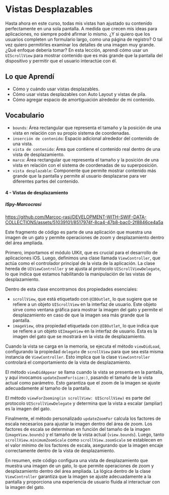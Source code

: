 # Vistas Desplazables

Hasta ahora en este curso, todas mis vistas han ajustado su contenido perfectamente en una sola pantalla. A medida que crecen mis ideas para aplicaciones, no siempre podré afirmar lo mismo. ¿Y si quiero que los usuarios completen un formulario largo, como una página de registro? O tal vez quiero permitirles examinar los detalles de una imagen muy grande. ¿Qué enfoque debería tomar?
En esta lección, aprendí cómo usar un `UIScrollView` para mostrar contenido que es más grande que la pantalla del dispositivo y permitir que el usuario interactúe con él.

## Lo que Aprendí
- Cómo y cuándo usar vistas desplazables.
- Cómo usar vistas desplazables con Auto Layout y vistas de pila.
- Cómo agregar espacio de amortiguación alrededor de mi contenido.

## Vocabulario
- `bounds`: Área rectangular que representa el tamaño y la posición de una vista en relación con su propio sistema de coordenadas.
- `inserción de contenido`: Espacio adicional alrededor del contenido de una vista.
- `vista de contenido`: Área que contiene el contenido real dentro de una vista de desplazamiento.
- `marco`: Área rectangular que representa el tamaño y la posición de una vista en relación con el sistema de coordenadas de su superposición.
- `vista desplazable`: Componente que permite mostrar contenido más grande que la pantalla y permite al usuario desplazarse para ver diferentes partes del contenido.

#### 4 - Vistas de desplazamiento

##### ISpy-Marcocrasi

https://github.com/Marcoc-rasi/DEVELOPMENT-WITH-SWIF-DATA-COLLECTIONS/assets/51039101/8517974f-8ca4-47b8-bac0-2f8846ce4a5a

Este fragmento de código es parte de una aplicación que muestra una imagen de un gato y permite operaciones de zoom y desplazamiento dentro del área ampliada.

Primero, importamos el módulo UIKit, que es crucial para el desarrollo de aplicaciones iOS. Luego, definimos una clase llamada `ViewController`, que actúa como el controlador principal de la vista de la aplicación. La clase hereda de `UIViewController` y se ajusta al protocolo `UIScrollViewDelegate`, lo que indica que estamos habilitando la manipulación de las vistas de desplazamiento.

Dentro de esta clase encontramos dos propiedades esenciales:
- `scrollView`, que está etiquetado con `@IBOutlet`, lo que sugiere que se refiere a un objeto `UIScrollView` en la interfaz de usuario. Este objeto sirve como ventana gráfica para mostrar la imagen del gato y permite el desplazamiento en caso de que la imagen sea más grande que la pantalla.
- `imageView`, otra propiedad etiquetada con `@IBOutlet`, lo que indica que se refiere a un objeto `UIImageView` en la interfaz de usuario. Esta es la imagen del gato que se mostrará en la vista de desplazamiento.

Cuando la vista se carga en la memoria, se ejecuta el método `viewDidLoad`, configurando la propiedad `delegate` de `scrollView` para que sea esta misma instancia de `ViewController`. Esto implica que la clase `ViewController` controlará el comportamiento de la vista de desplazamiento.

El método `viewDidAppear` se llama cuando la vista se presenta en la pantalla, y aquí invocamos `updateZoomFor(size:)`, pasando el tamaño de la vista actual como parámetro. Esto garantiza que el zoom de la imagen se ajuste adecuadamente al tamaño de la pantalla.

El método `viewForZooming(in scrollView: UIScrollView)` es parte del protocolo `UIScrollViewDelegate` y determina que la vista a escalar (ampliar) es la imagen del gato.

Finalmente, el método personalizado `updateZoomFor` calcula los factores de escala necesarios para ajustar la imagen dentro del área de zoom. Los factores de escala se determinan en función del tamaño de la imagen (`imageView.bounds`) y el tamaño de la vista actual (`view.bounds`). Luego, tanto `scrollView.minimumZoomScale` como `scrollView.zoomScale` se establecen en el valor mínimo de los factores de escala, asegurando que la imagen encaje correctamente dentro de la vista de desplazamiento.

En resumen, este código configura una vista de desplazamiento que muestra una imagen de un gato, lo que permite operaciones de zoom y desplazamiento dentro del área ampliada. La lógica dentro de la clase `ViewController` garantiza que la imagen se ajuste adecuadamente a la pantalla y proporciona una experiencia de usuario fluida al interactuar con la imagen del gato.

